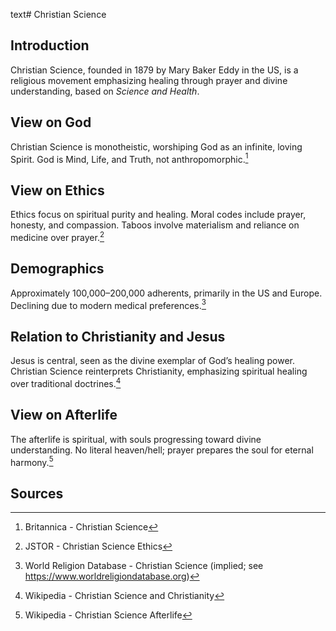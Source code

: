 text# Christian Science
## Introduction
Christian Science, founded in 1879 by Mary Baker Eddy in the US, is a religious movement emphasizing healing through prayer and divine understanding, based on *Science and Health*.
## View on God
Christian Science is monotheistic, worshiping God as an infinite, loving Spirit. God is Mind, Life, and Truth, not anthropomorphic.[^1]
## View on Ethics
Ethics focus on spiritual purity and healing. Moral codes include prayer, honesty, and compassion. Taboos involve materialism and reliance on medicine over prayer.[^2]
## Demographics
Approximately 100,000–200,000 adherents, primarily in the US and Europe. Declining due to modern medical preferences.[^3]
## Relation to Christianity and Jesus
Jesus is central, seen as the divine exemplar of God’s healing power. Christian Science reinterprets Christianity, emphasizing spiritual healing over traditional doctrines.[^4]
## View on Afterlife
The afterlife is spiritual, with souls progressing toward divine understanding. No literal heaven/hell; prayer prepares the soul for eternal harmony.[^5]
## Sources
[^1]: Britannica - Christian Science[](https://www.britannica.com/topic/Christian-Science)
[^2]: JSTOR - Christian Science Ethics[](https://www.jstor.org/stable/3260769)
[^3]: World Religion Database - Christian Science (implied; see https://www.worldreligiondatabase.org)
[^4]: Wikipedia - Christian Science and Christianity[](https://en.wikipedia.org/wiki/Christian_Science#Christianity)
[^5]: Wikipedia - Christian Science Afterlife[](https://en.wikipedia.org/wiki/Christian_Science#Afterlife)
